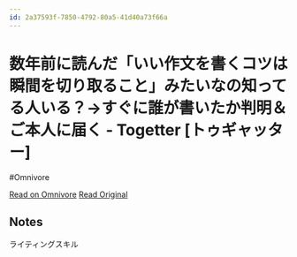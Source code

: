 ```yaml
---
id: 2a37593f-7850-4792-80a5-41d40a73f66a
---
```


# 数年前に読んだ「いい作文を書くコツは瞬間を切り取ること」みたいなの知ってる人いる？→すぐに誰が書いたか判明＆ご本人に届く - Togetter [トゥギャッター]
#Omnivore

[Read on Omnivore](https://omnivore.app/me/togetter-190f347b969)
[Read Original](https://togetter.com/li/2247033)

## Notes

ライティングスキル

